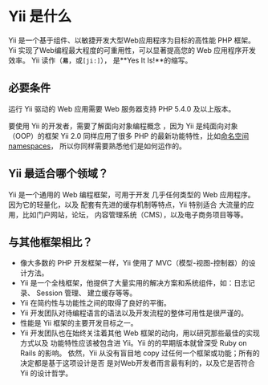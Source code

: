 Yii 是什么
===========

Yii 是一个基于组件、以敏捷开发大型Web应用程序为目标的高性能 PHP 框架。
Yii 实现了Web编程最大程度的可重用性，可以显著提高您的 Web 应用程序开发效率。
Yii 读作（**`易`**，或`[ji:]`），
是**Yes It Is!**的缩写。

必要条件
------------

运行 Yii 驱动的 Web 应用需要 Web 服务器支持
PHP 5.4.0 及以上版本。

要使用 Yii 的开发者，需要了解面向对象编程概念
，因为 Yii 是纯面向对象（OOP）的框架
Yii 2.0 同样应用了很多 PHP 的最新功能特性，比如[命名空间 namespaces](http://www.php.net/manual/zh/language.namespaces.php)，
所以你同样需要熟悉他们是如何运作的。


Yii 最适合哪个领域？
---------------------

Yii 是一个通用的 Web 编程框架，可用于开发
几乎任何类型的 Web 应用程序。因为它的轻量化，以及
配套有先进的缓存机制等特点，Yii 特别适合
大流量的应用，比如门户网站，论坛，
内容管理系统（CMS），以及电子商务项目等等。


与其他框架相比？
-------------------------------------------

- 像大多数的 PHP 开发框架一样，Yii 使用了 MVC（模型-视图-控制器）的设计方法。
- Yii 是一个全栈框架，他提供了大量实用的解决方案和系统组件，如：日志记录、 Session 管理、 建立缓存等等。
- Yii 在简约性与功能性之间的取得了良好的平衡。
- Yii 开发团队对待编程语言的语法以及开发流程的整体可用性是很严谨的。
- 性能是 Yii 框架的主要开发目标之一。
- Yii 开发团队也在始终关注着其他 Web 框架的动向，用以研究那些最佳的实现方式以及
  功能特性应该被包含进 Yii。Yii 的的早期版本就曾深受 Ruby on Rails 的影响。
  依然，Yii 从没有盲目地 copy 过任何一个框架或功能；所有的决定都是基于这项设计是否
  是对Web开发者而言最有利的，以及它是否符合 Yii 的设计哲学。
